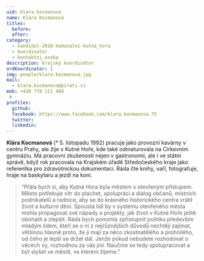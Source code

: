 ```yaml
---
uid: klara.kocmanova
name: Klára Kocmanová
titles: 
  before: 
  after: 
category:
  - kandidat-2018-komunalni-kutna_hora
  - koordinator
  - kontaktni_osoba
description: krajský koordinátor
ordKoordinator: 1
img: people/klara-kocmanova.jpg
mail:
  - klara.kocmanova@pirati.cz
mob: +420 778 111 488
 # -
profiles:
  github:
  facebook: https://www.facebook.com/klara.kocmanova.75
  twitter:
  linkedin:
---
```


**Klára Kocmanová** (* 5. listopadu 1992) pracuje jako provozní kavárny v centru Prahy, ale žije v Kutné Hoře, kde také odmaturovala na Církevním gymnáziu. Má pracovní zkušenosti nejen v gastronomii, ale i ve státní správě, když rok pracovala na Krajském úřadě Středočeského kraje jako referentka pro zdravotnickou dokumentaci. Ráda čte knihy, vaří, fotografuje, hraje na baskytaru a jezdí na koni.

> “Přála bych si, aby Kutná Hora byla městem s otevřeným přístupem. Město potřebuje vítr do plachet, spolupráci a dialog občanů, místních podnikatelů a radnice, aby se do krásného historického centra vrátil život a kulturní dění. Spousta lidí by v systému otevřeného města mohla propagovat své nápady a projekty, jak život v Kutné Hoře ještě obohatit a zlepšit. Ráda bych pomohla zpřístupnit politiku především mladým lidem, kteří se o ni z nejrůznějších důvodů nechtějí zajímat, většinou hlavně proto, že ji mají za něco zkostnatělého a prohnilého, od čeho je lepší se držet dál. Jenže pokud nebudete rozhodovat o věcech vy, rozhodnou za vás jiní. Naučme se tedy spolupracovat a být slyšet ve městě, ve kterém žijeme.”

